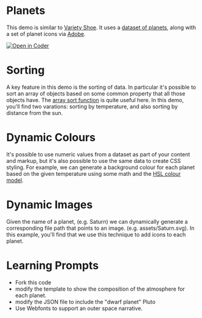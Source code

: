 # Planets
This demo is similar to [Variety Shoe](https://bender.sheridanc.on.ca/system-design/variety-shoe). It uses a [dataset of planets](https://www.mongodb.com/docs/atlas/sample-data/sample-guides/), along with a set of planet icons via [Adobe](https://stock.adobe.com/ca/).


[![Open in Coder](https://ixdcoder.com/open-in-coder.svg)](https://ixdcoder.com/templates/Static/workspace?name=JSONPlanets&mode=auto&param.git_repo=https://bender.sheridanc.on.ca/system-design/json-planets&param.code_template=custom)


# Sorting
A key feature in this demo is the sorting of data. In particular it's possible to sort an array of objects based on some common property that all those objects have. The [array sort function](https://developer.mozilla.org/en-US/docs/Web/JavaScript/Reference/Global_Objects/Array/sort) is quite useful here. In this demo, you'll find two varations: sorting by temperature, and also sorting by distance from the sun.

# Dynamic Colours
It's possible to use numeric values from a dataset as part of your content and markup, but it's also possible to use the same data to create CSS styling. For example, we can generate a background colour for each planet based on the given temperature using some math and the [HSL colour model](https://developer.mozilla.org/en-US/docs/Web/CSS/color_value/hsl). 

# Dynamic Images
Given the name of a planet, (e.g. Saturn) we can dynamically generate a corresponding file path that points to an image. (e.g. assets/Saturn.svg). In this example, you'll find that we use this technique to add icons to each planet.

# Learning Prompts
- Fork this code
- modify the template to show the composition of the atmosphere for each planet.
- modify the JSON file to include the "dwarf planet" Pluto
- Use Webfonts to support an outer space narrative.